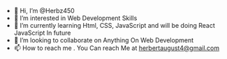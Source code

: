 - 👋 Hi, I’m @Herbz450
- 👀 I’m interested in Web Development Skills
- 🌱 I’m currently learning Html, CSS, JavaScript and will be doing React JavaScript In future 
- 💞️ I’m looking to collaborate on Anything On Web Development
- 📫 How to reach me . You Can reach Me at herbertaugust4@gmail.com

<!---
Herbz450/Herbz450 is a ✨ special ✨ repository because its `README.md` (this file) appears on your GitHub profile.
You can click the Preview link to take a look at your changes.
--->
